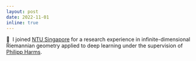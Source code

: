 ```yaml
---
layout: post
date: 2022-11-01
inline: true
---
```


:postal_horn:&nbsp; I joined [NTU Singapore](https://www.ntu.edu.sg/spms) for a research experience in infinite-dimensional Riemannian geometry applied to deep learning under the supervision of [Philipp Harms](http://www.philippharms.com/).